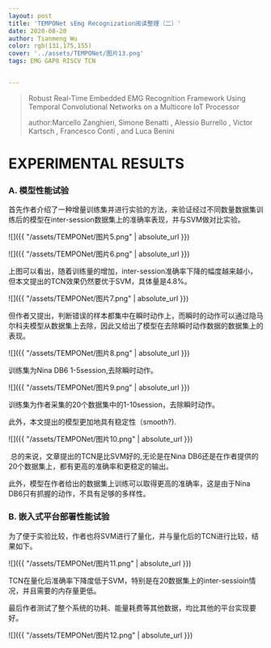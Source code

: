 ```yaml
---
layout: post
title: 'TEMPONet sEmg Recognization阅读整理（二）'
date: 2020-08-20
author: Tianmeng Wu
color: rgb(131,175,155)
cover: '../assets/TEMPONet/图片13.png'
tags: EMG GAP8 RISCV TCN


---
```


> Robust Real-Time Embedded EMG Recognition Framework Using Temporal Convolutional Networks on a Multicore IoT Processor
>
> author:Marcello Zanghieri, Simone Benatti , Alessio Burrello , Victor Kartsch , Francesco Conti , and Luca Benini

# EXPERIMENTAL RESULTS

### A. 模型性能试验

​      首先作者介绍了一种增量训练集并进行实验的方法，来验证经过不同数量数据集训练后的模型在inter-session数据集上的准确率表现，并与SVM做对比实验。

![]({{ "/assets/TEMPONet/图片5.png" | absolute_url }})

![]({{ "/assets/TEMPONet/图片6.png" | absolute_url }})

上图可以看出，随着训练量的增加，inter-session准确率下降的幅度越来越小，但本文提出的TCN效果仍然要优于SVM，具体量是4.8%。

![]({{ "/assets/TEMPONet/图片7.png" | absolute_url }})

但作者又提出，判断错误的样本都集中在瞬时动作上，而瞬时的动作可以通过隐马尔科夫模型从数据集上去除，因此又给出了模型在去除瞬时动作数据的数据集上的表现。

![]({{ "/assets/TEMPONet/图片8.png" | absolute_url }})

训练集为Nina DB6 1-5session,去除瞬时动作。

![]({{ "/assets/TEMPONet/图片9.png" | absolute_url }})

训练集为作者采集的20个数据集中的1-10session，去除瞬时动作。

此外，本文提出的模型更加地具有稳定性（smooth?).

![]({{ "/assets/TEMPONet/图片10.png" | absolute_url }})

​    总的来说，文章提出的TCN是比SVM好的,无论是在Nina DB6还是在作者提供的20个数据集上，都有更高的准确率和更稳定的输出。

   此外，模型在作者给出的数据集上训练可以取得更高的准确率，这是由于Nina DB6只有抓握的动作，不具有足够的多样性。





### B. 嵌入式平台部署性能试验

为了便于实验比较，作者也将SVM进行了量化，并与量化后的TCN进行比较，结果如下。

![]({{ "/assets/TEMPONet/图片11.png" | absolute_url }})

TCN在量化后准确率下降度低于SVM，特别是在20数据集上的inter-sessioin情况，并且需要的内存量更低。

  最后作者测试了整个系统的功耗、能量耗费等其他数据，均比其他的平台实现要好。

![]({{ "/assets/TEMPONet/图片12.png" | absolute_url }})




